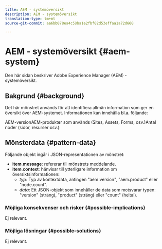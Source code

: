 ```yaml
---
title: AEM - systemöversikt
description: AEM - systemöversikt
translation-type: tm+mt
source-git-commit: aa6bb878ea4c58ba1e2fbf82d53effaa1a72d668

---
```



# AEM - systemöversikt {#aem-system}

Den här sidan beskriver Adobe Experience Manager (AEM) - systemöversikt.

## Bakgrund {#background}

Det här mönstret används för att identifiera allmän information som ger en översikt över AEM-systemet. Informationen kan innehålla bl.a. följande:

AEM-versionAEM-produkter som används (Sites, Assets, Forms, osv.)Antal noder (sidor, resurser osv.)

## Mönsterdata {#pattern-data}

Följande objekt ingår i JSON-representationen av mönstret:

* **item.message**: refererar till mönstrets meddelande.
* **item.context**: hänvisar till ytterligare information om översiktsinformationen:
   * *typ*: Typ av kontextdata, antingen &quot;aem.version&quot;, &quot;aem.product&quot; eller &quot;node.count&quot;.
   * *data*: Ett JSON-objekt som innehåller de data som motsvarar typen: &quot;version&quot; (sträng), &quot;product&quot; (sträng) eller &quot;count&quot; (heltal).

### Möjliga konsekvenser och risker {#possible-implications}

Ej relevant.

### Möjliga lösningar {#possible-solutions}

Ej relevant.
